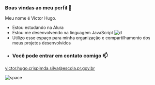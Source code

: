 ### Boas vindas ao meu perfil :blue_heart:


Meu nome é Victor Hugo.

- Estou estudando na Alura
- Estou me desenvolvendo na linguagem JavaScript
![d](https://img.shields.io/badge/JavaScript-323330?style=for-the-badge&logo=javascript&logoColor=F7DF1E)
- Utilizo esse espaço para minha organização e compartilhamento dos meus projetos desenvolvidos
- ### Você pode entrar em contato comigo :mailbox:

victor.hugo.crispimda.silva@escola.pr.gov.br 

![space](https://tenor.com/pt-BR/view/starseed-gif-23279218.gif)
